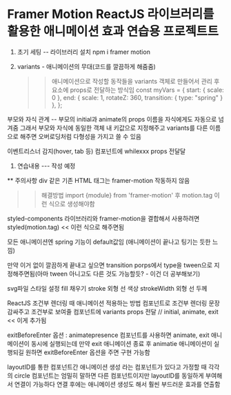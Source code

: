 # Framer Motion ReactJS 라이브러리를 활용한 애니메이션 효과 연습용 프로젝트트

1. 초기 세팅
   -- 라이브러리 설치 npm i framer motion

2. variants - 애니메이션의 무대(코드를 깔끔하게 해줌줌)
   > > 애니메이션으로 작성할 동작들을 variants 객체로 만들어서 관리 후 요소에 props로 전달하는 방식임
   > > const myVars = {
   > > start: { scale: 0 },
   > > end: { scale: 1, rotateZ: 360, transition: { type: "spring" } },
   > > };

<Box variants={myVars} initial="start" animate="end" />

부모와 자식 관계
-- 부모의 initial과 animate의 props 이름을 자식에게도 자동으로 넘겨줌
그래서 부모와 자식에 동일한 객체 내 키값으로 지정해주고 variants를 다른 이름으로 해주면 오버로딩처럼 다형성을 가지고 쓸 수 있음

이벤트리스너 감지(hover, tab 등)
컴포넌트에 whilexxx props 전달달

1. 연습내용 --- 작성 예정

\*\* 주의사항
div 같은 기존 HTML 태그는 framer-motion 작동하지 않음

> > 해결방법
> > import {module} from 'framer-motion' 후 motion.tag 이런 식으로 생성해야함

styled-components 라이브러리와 framer-motion을 결합해서 사용하려면 styled(motion.tag) << 이런 식으로 해주면됨

모든 애니메이션엔 spring 기능이 default값임
(애니메이션이 끝나고 팅기는 듯한 느낌)

만약 이거 없이 깔끔하게 끝내고 싶으면 transition porps에서 type을 tween으로 지정해주면됨(아마 tween 아니고도 다른 것도 가능할듯? - 이건 더 공부해보기)

svg파일 스타일 설정
fill 채우기
stroke 외형 선 색상
strokeWidth 외형 선 두께

ReactJS 조건부 렌더링 때 애니메이션 적용하는 방법
<AnimatePresence> 컴포넌트로 조건부 렌더링 문장 감싸주고 조건부로 보여줄 컴포넌트에 variants props 전달 // initial, animate, exit << 이게 추가됨

exitBeforeEnter 옵션 : animatepresence 컴포넌트를 사용하면 animate, exit 애니메이션이 동시에 실행되는데 만약 exit 애니메이션 종료 후 animatie 애니메이션이 실행되길 원하면 exitBeforeEnter 옵션을 주면 구현 가능함

layoutID를 통한 컴포넌트간 애니메이션 생성
<circle>라는 컴포넌트가 있다고 가정할 때
각각의 circle 컴포넌트는 엄밀히 말하면 다른 컴포넌트이지만 layoutID를 동일하게 부여해서 연결이 가능하다
연결 후에는 애니메이션 생성도 해서 훨씬 부드러운 효과를 연출함